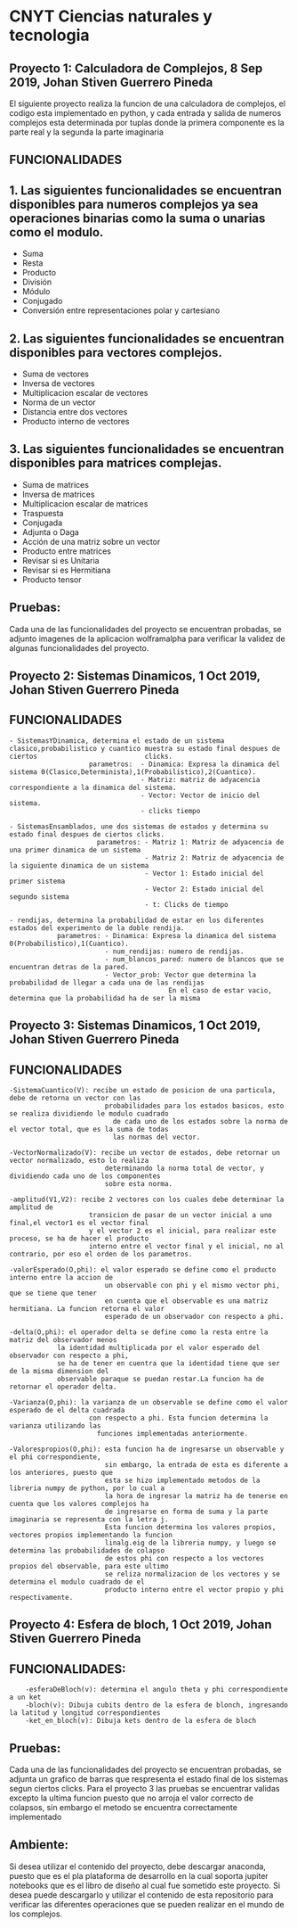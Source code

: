 # CNYT Ciencias naturales y tecnologia
## Proyecto 1: Calculadora de Complejos, 8 Sep 2019, Johan Stiven Guerrero Pineda

El siguiente proyecto realiza la funcion de una calculadora de complejos, el codigo esta implementado en python, y cada entrada y salida de numeros complejos esta determinada por tuplas donde la primera componente es la parte real y la segunda la parte imaginaria

## FUNCIONALIDADES
## 1. Las siguientes funcionalidades se encuentran disponibles para numeros complejos ya sea operaciones binarias como la suma  o unarias como el modulo.

- Suma
- Resta
- Producto
- División
- Módulo
- Conjugado
- Conversión entre representaciones polar y cartesiano

## 2. Las siguientes funcionalidades se encuentran disponibles para vectores complejos.
- Suma de vectores
- Inversa de vectores
- Multiplicacion escalar de vectores
- Norma de un vector
- Distancia entre dos vectores
- Producto interno de vectores

## 3. Las siguientes funcionalidades se encuentran disponibles para matrices complejas.
- Suma de matrices
- Inversa de matrices
- Multiplicacion escalar de matrices
- Traspuesta
- Conjugada
- Adjunta o Daga
- Acción de una matriz sobre un vector
- Producto entre matrices
- Revisar si es Unitaria
- Revisar si es Hermitiana
- Producto tensor

## Pruebas: 
Cada una de las funcionalidades del proyecto se encuentran probadas, se adjunto imagenes de la aplicacion wolframalpha para verificar la validez de algunas funcionalidades del proyecto.


## Proyecto 2: Sistemas Dinamicos, 1 Oct 2019, Johan Stiven Guerrero Pineda
## FUNCIONALIDADES
    - SistemasYDinamica, determina el estado de un sistema clasico,probabilistico y cuantico muestra su estado final despues de ciertos                           clicks.
                        parametros:  - Dinamica: Expresa la dinamica del sistema 0(Clasico,Determinista),1(Probabilistico),2(Cuantico).
                                     - Matriz: matriz de adyacencia correspondiente a la dinamica del sistema.
                                     - Vector: Vector de inicio del sistema.
                                     - clicks tiempo
                                     
    - SistemasEnsamblados, une dos sistemas de estados y determina su estado final despues de ciertos clicks.
                          parametros: - Matriz 1: Matriz de adyacencia de una primer dinamica de un sistema 
                                      - Matriz 2: Matriz de adyacencia de la siguiente dinamica de un sistema 
                                      - Vector 1: Estado inicial del primer sistema
                                      - Vector 2: Estado inicial del segundo sistema
                                      - t: Clicks de tiempo

    - rendijas, determina la probabilidad de estar en los diferentes estados del experimento de la doble rendija.
                parametros: - Dinamica: Expresa la dinamica del sistema 0(Probabilistico),1(Cuantico).
                            - num_rendijas: numero de rendijas.
                            - num_blancos_pared: numero de blancos que se encuentran detras de la pared.
                            - Vector_prob: Vector que determina la probabilidad de llegar a cada una de las rendijas
                                            En el caso de estar vacio, determina que la probabilidad ha de ser la misma
## Proyecto 3: Sistemas Dinamicos, 1 Oct 2019, Johan Stiven Guerrero Pineda
## FUNCIONALIDADES
    -SistemaCuantico(V): recibe un estado de posicion de una particula, debe de retorna un vector con las
                            probabilidades para los estados basicos, esto se realiza dividiendo le modulo cuadrado 
                              de cada uno de los estados sobre la norma de el vector total, que es la suma de todas 
                              las normas del vector.
                              
    -VectorNormalizado(V): recibe un vector de estados, debe retornar un vector normalizado, esto lo realiza
                            determinando la norma total de vector, y dividiendo cada uno de los componentes
                            sobre esta norma.
                            
    -amplitud(V1,V2): recibe 2 vectores con los cuales debe determinar la amplitud de 
                        transicion de pasar de un vector inicial a uno final,el vector1 es el vector final 
                        y el vector 2 es el inicial, para realizar este proceso, se ha de hacer el producto 
                        interno entre el vector final y el inicial, no al contrario, por eso el orden de los parametros.
                        
    -valorEsperado(O,phi): el valor esperado se define como el producto interno entre la accion de 
                            un observable con phi y el mismo vector phi, que se tiene que tener 
                            en cuenta que el observable es una matriz hermitiana. La funcion retorna el valor 
                            esperado de un observador con respecto a phi.
                            
    -delta(O,phi): el operador delta se define como la resta entre la matriz del observador menos 
                la identidad multiplicada por el valor esperado del observador con respecto a phi,
                se ha de tener en cuentra que la identidad tiene que ser de la misma dimension del 
                observable paraque se puedan restar.La funcion ha de retornar el operador delta.
                
    -Varianza(O,phi): la varianza de un observable se define como el valor esperado de el delta cuadrada 
                        con respecto a phi. Esta funcion determina la varianza utilizando las
                          funciones implementadas anteriormente.
                          
    -Valorespropios(O,phi): esta funcion ha de ingresarse un observable y el phi correspondiente, 
                            sin embargo, la entrada de esta es diferente a los anteriores, puesto que 
                            esta se hizo implementado metodos de la libreria numpy de python, por lo cual a 
                            la hora de ingresar la matriz ha de tenerse en cuenta que los valores complejos ha 
                            de ingresarse en forma de suma y la parte imaginaria se representa con la letra j.
                            Esta funcion determina los valores propios, vectores propios implementando la funcion
                            linalg.eig de la libreria numpy, y luego se determina las probabilidades de colapso 
                            de estos phi con respecto a los vectores propios del observable, para este ultimo 
                            se reliza normalizacion de los vectores y se determina el modulo cuadrado de el
                            producto interno entre el vector propio y phi respectivamente.
   
## Proyecto 4: Esfera de bloch, 1 Oct 2019, Johan Stiven Guerrero Pineda
## FUNCIONALIDADES:
        -esferaDeBloch(v): determina el angulo theta y phi correspondiente a un ket
        -bloch(v): Dibuja cubits dentro de la esfera de blonch, ingresando la latitud y longitud correspondientes
        -ket_en_bloch(v): Dibuja kets dentro de la esfera de bloch
        
## Pruebas: 
Cada una de las funcionalidades del proyecto se encuentran probadas, se adjunta un grafico de barras que respresenta el estado final de los sistemas segun ciertos clicks.
Para el proyecto 3 las pruebas se encuentrar validas excepto la ultima funcion puesto que no arroja el valor correcto de colapsos, sin embargo el metodo se encuentra correctamente implementado

## Ambiente:
Si desea utilizar el contenido del proyecto, debe descargar anaconda, puesto que es el pla plataforma de desarrollo en la cual soporta jupiter notebooks que es el libro de diseño al cual fue sometido este proyecto. Si desea puede descargarlo y utilizar el contenido de esta repositorio para verificar las diferentes operaciones que se pueden realizar en el mundo de los complejos.
